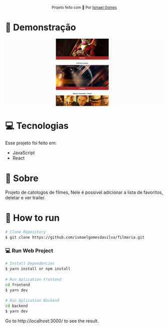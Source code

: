 

<div align="center">
  <sub>Projeto feito com 💜  Por
    <a href="https://github.com/ismaelgomesdasilva">Ismael Gomes</a>       
  </sub>
</div>



# :eyes: Demonstração
 <img src="./assets/20220322_022318.gif">

# :computer: Tecnologias
Esse projeto foi feito em:

* JavaScript     
* React    
     

# :rocket: Sobre

Projeto de catologos de filmes, Nele é possivel adicionar a lista de favoritos, deletar e ver trailer.



# :construction_worker: How to run
```bash
# Clone Repository
$ git clone https://github.com/ismaelgomesdasilva/filmaria.git
```

### 💻 Run Web Project

```bash
# Install Dependencies
$ yarn install or npm install

# Run Aplication Frontend
cd frontend
$ yarn dev

# Run Aplication Backend
cd backend 
$ yarn dev
```
Go to http://localhost:3000/ to see the result.




